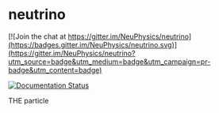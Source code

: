 neutrino
========

[![Join the chat at https://gitter.im/NeuPhysics/neutrino](https://badges.gitter.im/NeuPhysics/neutrino.svg)](https://gitter.im/NeuPhysics/neutrino?utm_source=badge&utm_medium=badge&utm_campaign=pr-badge&utm_content=badge)

[![Documentation Status](https://readthedocs.org/projects/neutrino/badge/?version=latest)](http://neutrino.readthedocs.org/?badge=latest)

THE particle
